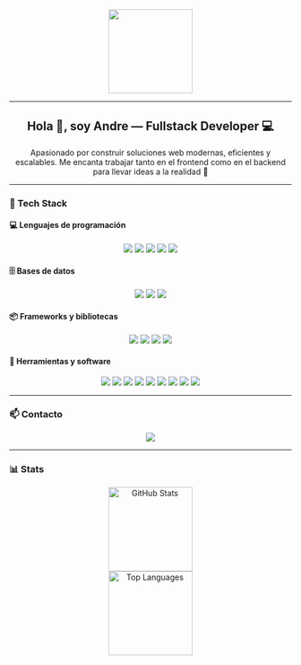 <!-- Banner GIF -->
<div align="center">
  <img height="150" src="https://media.giphy.com/media/1dJWnCZBCE7gcFwLvk/giphy.gif" />
</div>

---

<h2 align="center">Hola 👋, soy Andre — Fullstack Developer 💻</h2>

<p align="center">
  Apasionado por construir soluciones web modernas, eficientes y escalables. Me encanta trabajar tanto en el frontend como en el backend para llevar ideas a la realidad 🚀
</p>

---

### 🧠 Tech Stack

#### 💻 Lenguajes de programación

<p align="center">
  <img src="https://img.shields.io/badge/Java-007396?style=for-the-badge&logo=java&logoColor=white" />
  <img src="https://img.shields.io/badge/Kotlin-7F52FF?style=for-the-badge&logo=kotlin&logoColor=white" />
  <img src="https://img.shields.io/badge/JavaScript-F7DF1E?style=for-the-badge&logo=javascript&logoColor=black" />
  <img src="https://img.shields.io/badge/HTML5-E34F26?style=for-the-badge&logo=html5&logoColor=white" />
  <img src="https://img.shields.io/badge/CSS3-1572B6?style=for-the-badge&logo=css3&logoColor=white" />
</p>

#### 🗄️ Bases de datos

<p align="center">
  <img src="https://img.shields.io/badge/MySQL-005C84?style=for-the-badge&logo=mysql&logoColor=white" />
  <img src="https://img.shields.io/badge/Firebase-FFCA28?style=for-the-badge&logo=firebase&logoColor=black" />
  <img src="https://img.shields.io/badge/MongoDB-47A248?style=for-the-badge&logo=mongodb&logoColor=white" />
</p>

#### 📦 Frameworks y bibliotecas

<p align="center">
  <img src="https://img.shields.io/badge/Vue.js-4FC08D?style=for-the-badge&logo=vue.js&logoColor=white" />
  <img src="https://img.shields.io/badge/TailwindCSS-06B6D4?style=for-the-badge&logo=tailwindcss&logoColor=white" />
  <img src="https://img.shields.io/badge/Node.js-339933?style=for-the-badge&logo=nodedotjs&logoColor=white" />
  <img src="https://img.shields.io/badge/Express.js-000000?style=for-the-badge&logo=express&logoColor=white" />
</p>

#### 🧰 Herramientas y software

<p align="center">
  <img src="https://img.shields.io/badge/Strapi-2E7EEA?style=for-the-badge&logo=strapi&logoColor=white" />
  <img src="https://img.shields.io/badge/Android%20Studio-3DDC84?style=for-the-badge&logo=android-studio&logoColor=white" />
  <img src="https://img.shields.io/badge/VSCode-007ACC?style=for-the-badge&logo=visual-studio-code&logoColor=white" />
  <img src="https://img.shields.io/badge/Git-F05032?style=for-the-badge&logo=git&logoColor=white" />
  <img src="https://img.shields.io/badge/Postman-FF6C37?style=for-the-badge&logo=postman&logoColor=white" />
  <img src="https://img.shields.io/badge/Figma-F24E1E?style=for-the-badge&logo=figma&logoColor=white" />
  <img src="https://img.shields.io/badge/Unity-000000?style=for-the-badge&logo=unity&logoColor=white" />
  <img src="https://img.shields.io/badge/VirtualBox-183A61?style=for-the-badge&logo=virtualbox&logoColor=white" />
  <img src="https://img.shields.io/badge/Cisco%20Packet%20Tracer-1BA0D7?style=for-the-badge&logo=cisco&logoColor=white" />
</p>

---

### 📫 Contacto

<p align="center">
  <a href="mailto:renzopanduro00@gmail.com">
    <img src="https://img.shields.io/badge/-renzopanduro00@gmail.com-D14836?style=for-the-badge&logo=gmail&logoColor=white" />
  </a>
</p>

---

### 📊 Stats

<div align="center">
  <img src="https://github-readme-stats.vercel.app/api?username=00Andre00&show_icons=true&theme=dracula&count_private=true&include_all_commits=true" height="150" alt="GitHub Stats" />
</div>

<div align="center">
  <img src="https://github-readme-stats.vercel.app/api/top-langs?username=00Andre00&layout=compact&langs_count=5&theme=dracula&count_private=true" height="150" alt="Top Languages" />
</div>
